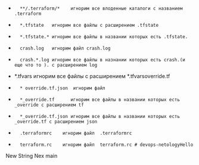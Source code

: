 
*       **/.terraform/*    игнорим все влоденные каталоги с названием .terraform
*       *.tfstate   игнорим все файлы с расширением .tfstate
*       *.tfstate.* игнорим все файлы в названии которых есть .tfstate.
*       crash.log   игнорим файл crash.log
*       crash.*.log игнорим все файлы в назнании которых есть crash.(и еще что то ). с расширением log 
*	*.tfvars	 игнорим все файлы с расширением *.tfvarsoverride.tf
*       * override.tf.json  игнорим файл
*       *_override.tf      игнорим все файлы в названии которых есть _override c расширением tf
*       *_override.tf.json игнорим все файлы в названии которых есть _override.tf c расширением json
*       .terraformrc    игнорим файл  .terraformrc
*       terraform.rc    игнорим файл  terraform.rc # devops-netologyHello

New String
Nex main
